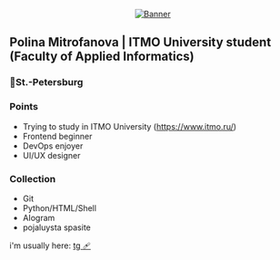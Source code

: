 <p align="center">
  <a href="https://yuna0x0.com">
    <img src="kita-ikuyo-rap.webp" alt="Banner">
  </a>
</p>


## Polina Mitrofanova | ITMO University student (Faculty of Applied Informatics)
### 📍St.-Petersburg 

### Points
* Trying to study in ITMO University (https://www.itmo.ru/)
* Frontend beginner
* DevOps enjoyer 
* UI/UX designer 

### Collection 
* Git
* Python/HTML/Shell
* AIogram 
* pojaluysta spasite

i'm usually here: <a href="https://t.me/polyqnka" rel="nofollow">tg 🩹</a>
